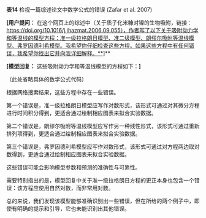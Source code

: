 **表14** 检视一篇综述论文中数学公式的错误 (Zafar et al. 2007)

**[用户提问：** 在这个网页上的综述中（关于质子化米糠对镍的生物吸附，链接：https://doi.org/10.1016/j.jhazmat.2006.09.055），作者写了以下关于吸附动力学和等温线的模型方程：准一级拉格朗日模型、准二级模型、朗缪尔吸附等温线模型、弗罗因德利希模型。我希望你仔细检查这些方程。如果这些方程中有任何错误，我希望你找出它并向我详细解释。**]**

**[模型回复：** 这些吸附动力学和等温线模型的方程如下：**]**

（此处省略具体的数学公式代码）

根据网络搜索结果，这些方程中存在一些错误。

第一个错误是，准一级拉格朗日模型应写作对数形式，该形式可通过对其微分方程进行时间积分得到，更适合通过绘制相应图表来拟合实验数据。

第二个错误是，朗缪尔吸附等温线模型应写作另一种线性形式，该形式可通过重新排列项得到，更适合通过绘制相应图表来拟合实验数据。

第三个错误是，弗罗因德利希模型应写作对数形式，该形式可通过对方程两边取对数得到，更适合通过绘制相应图表来拟合实验数据。

这些错误可能会影响模型参数和预测的准确性与可靠性。

需要特别指出的是，模型回复中关于准一级拉格朗日方程的更正本身也包含一个错误：该方程应使用自然对数，而非常用对数。

总的来说，我们发现该模型能够准确识别出一些错误，但在所给的两个例子中，即使有明确的提示和引导，它也未能识别出其他错误。